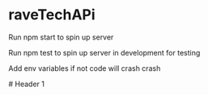 # raveTechAPi

Run npm start to spin up server

Run npm test to spin up server in development for testing

Add env variables if not code will crash crash

 # Header 1
 

